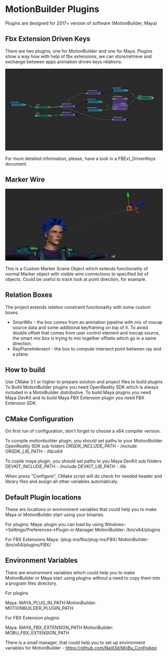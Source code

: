 MotionBuilder Plugins
=====================

 Plugins are designed for 2017+ version of software (MotionBuilder, Maya)


Fbx Extension Driven Keys
--------------------------

There are two plugins, one for MotionBuilder and one for Maya.
Plugins show a way how with help of fbx extensions, we can store/retrieve and exchange between apps animation driven keys relations.

[![MayaDrivenKeysGraph](https://github.com/Avalanche-Studios/ACT/blob/master/docs/images/maya_driven_keys_graph.jpg)]()

For more detailed information, please, have a look in a FBExt_DrivenKeys document.


Marker Wire
-------------------

[![MarkerWire](https://github.com/Avalanche-Studios/ACT/blob/master/docs/images/marker_wire.JPG)]()

This is a Custom Marker Scene Object which extends functionality of normal Marker object with visible wire connections to specified list of objects.
Could be useful to track look at point direction, for example.


Relation Boxes
-------------------

The project extends relation constraint functionality with some custom boxes.
* SmartMix - the box comes from an animation pipeline with mix of mocap source data and some additional keyframing on top of it. To avoid double offset that comes from user control element and mocap source, the smart mix box is trying to mix together offsets which go in a same direction.
* RayPlaneIntersect - the box to compute intersect point between ray and a plane.

How to build
--------------------------

Use CMake 3.1 or higher to prepare solution and project files to build plugins
To Build MotionBuilder plugins you need OpenReality SDK which is always included in a MotinBuilder distributive.
To build Maya plugins you need Maya DevKit and to build Maya FBX Extension plugin you need FBX Extension SDK.

CMake Configuration
--------------------------

On first run of configuration, don't forget to choose a x64 compiler version.

To compile motionbuilder plugin, you should set paths to your MotionBuilder OpenReality SDK sub folders
ORSDK_INCLUDE_PATH - <your OpenReality SDK>/include
ORSDK_LIB_PATH - <your OpenReality SDK>/lib/x64

To copile maya plugin, you should set paths to you Maya DevKit sub folders
DEVKIT_INCLUDE_PATH - <your DevKit>/include
DEVKIT_LIB_PATH - <your DevKit>/lib

When press "Configure", CMake script will do check for needed header and library files and assign all other variables automaticaly.

Default Plugin locations
--------------------------

 These are locations or environment variables that could help you to make Maya or MotionBuilder start using your binaries.

For plugins:
Maya:        plugin you can load by using Windows->Settings/Preferences->Plugin-in Manager
MotionBuilder: <MB install folder>/bin/x64/plugins

For FBX Extensions
Maya:          <Maya install folder>/plug-ins/fbx/plug-ins/FBX/
MotionBuilder: <MB install folder>/bin/x64/plugins/FBX/


Environment Variables
--------------------------
There are environment variables which could help you to make MotionBuilder or Maya start using plugins without a need to copy them into a program files directory.

For plugins

Maya:           MAYA_PLUG_IN_PATH
MotionBuilder:  MOTIONBUILDER_PLUGIN_PATH

For FBX Extension plugins

Maya:            MAYA_FBX_EXTENSION_PATH
MotionBuilder:   MOBU_FBX_EXTENSION_PATH

 There is a small manager, that could help you to set up environment variables for MotionBuilder - https://github.com/Neill3d/MoBu_ConfigApp
